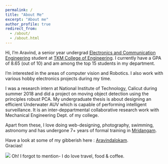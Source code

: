 ```yaml
---
permalink: /
title: "About Me"
excerpt: "About me"
author_profile: true
redirect_from: 
  - /about/
  - /about.html
---
```


Hi, I’m Aravind, a senior year undergrad [Electronics and Communication Engineering](http://tkmce.ac.in/?department-info=electronics-communication-engineering) student at [TKM College of Engineering](https://en.wikipedia.org/wiki/Thangal_Kunju_Musaliar_College_of_Engineering). I currently have a GPA of 8.65 (out of 10) and am among the top 15 students in my department.   

I’m interested in the areas of computer vision and Robotics. I also work with various hobby electronics projects during my time.   
 
I was a research intern at National Institute of Technology, Calicut during summer 2018 and did a project on moving object detection using the principles robust PCA. My undergraduate thesis is about designing an efficient Underwater AUV which is capable of performing intelligent surveillance. It is an inter-deppartmental collaborative research work with Mechanical Engineering Dept. of my college.  

Apart from these, I love doing web-designing, photography, swimming, astronomy and has undergone 7+ years of formal training in [Mridangam](https://en.wikipedia.org/wiki/Mridangam).  

Have a look at some of my gibberish here : [Aravindalokam](https://aravindalokam.ml).      
Gracias!

![](https://lh3.googleusercontent.com/YStoJyS9aOGR8Y32kBmHzLmx-K9ZpWLeqXPOMzkOWOwkzcVQ2x0-wTpoFyuj1U2VIwGcgItB-D1m8heV_k3VKdYDqGp59iKcAL6d5uBcxbdyCPBPEpIve12cpUT-i8HWRLDF8MTT-g=w1920-h1080)
Oh! I forgot to mention- I do love travel, food & coffee.
